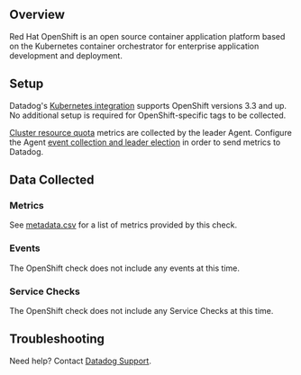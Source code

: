 ## Overview

Red Hat OpenShift is an open source container application platform based on the Kubernetes container orchestrator for enterprise application development and deployment.

## Setup

Datadog's [Kubernetes integration][1] supports OpenShift versions 3.3 and up. No additional setup is required for OpenShift-specific tags to be collected.

[Cluster resource quota][2] metrics are collected by the leader Agent. Configure the Agent [event collection and leader election][3] in order to send metrics to Datadog.

## Data Collected
### Metrics

See [metadata.csv][4] for a list of metrics provided by this check.

### Events
The OpenShift check does not include any events at this time.

### Service Checks

The OpenShift check does not include any Service Checks at this time.

## Troubleshooting
Need help? Contact [Datadog Support][5].


[1]: https://docs.datadoghq.com/integrations/kubernetes/
[2]: https://docs.openshift.com/container-platform/3.9/admin_guide/multiproject_quota.html
[3]: https://docs.datadoghq.com/agent/basic_agent_usage/kubernetes/#event-collection
[4]: https://github.com/DataDog/integrations-core/blob/master/openshift/metadata.csv
[5]: https://docs.datadoghq.com/help/
